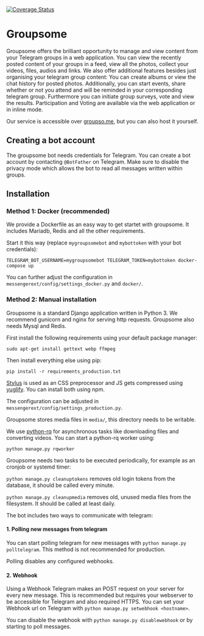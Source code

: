 [![Coverage Status](https://jenkins.groupso.me/badges/coverage.svg)](https://jenkins.groupso.me/badges/coverage.svg)

# Groupsome

Groupsome offers the brilliant opportunity to manage and view content from your Telegram groups in a web application. You can view the recently posted content of your groups in a feed, view all the photos, collect your videos, files, audios and links. We also offer additional features besides just organising your telegram group content: You can create albums or view the chat history for posted photos. Additionally, you can start events, share whether or not you attend and will be reminded in your corresponding telegram group. Furthermore you can initiate group surveys, vote and view the results. Participation and Voting are available via the web application or in inline mode.

Our service is accessible over [groupso.me](http://groupso.me), but you can also host it yourself.

## Creating a bot account

The groupsome bot needs credentials for Telegram. You can create a bot account by contacting `@BotFather` on Telegram. Make sure to disable the privacy mode which allows the bot to read all messages written within groups.

## Installation

### Method 1: Docker (recommended)

We provide a Dockerfile as an easy way to get startet with groupsome. It includes Mariadb, Redis and all the other requirements.

Start it this way (replace `mygroupsomebot` and `mybottoken` with your bot credentials):

```
TELEGRAM_BOT_USERNAME=mygroupsomebot TELEGRAM_TOKEN=mybottoken docker-compose up
```

You can further adjust the configuration in `messengerext/config/settings_docker.py` and `docker/`.

### Method 2: Manual installation

Groupsome is a standard Django application written in Python 3. We recommend gunicorn and nginx for serving http requests. Groupsome also needs Mysql and Redis.

First install the following requirements using your default package manager:

```
sudo apt-get install gettext webp ffmpeg
```

Then install everything else using pip:

```
pip install -r requirements_production.txt
```

[Stylus](http://stylus-lang.com/) is used as an CSS preprocessor and JS gets compressed using [yuglify](https://www.npmjs.com/package/yuglify). You can install both using npm.

The configuration can be adjusted in `messengerext/config/settings_production.py`.

Groupsome stores media files in `media/`, this directory needs to be writable.

We use [python-rq](http://python-rq.org/) for asynchronous tasks like downloading files and converting videos. You can start a python-rq worker using:

```
python manage.py rqworker
```

Groupsome needs two tasks to be executed periodically, for example as an cronjob or systemd timer:

`python manage.py cleanuptokens` removes old login tokens from the database, it should be called every minute.

`python manage.py cleanupmedia` removes old, unused media files from the filesystem. It should be called at least daily.

The bot includes two ways to communicate with telegram:

#### 1. Polling new messages from telegram

You can start polling telegram for new messages with `python manage.py polltelegram`. This method is not recommended for production.

Polling disables any configured webhooks.

#### 2. Webhook

Using a Webhook Telegram makes an POST request on your server for every new message. This is recommended but requires your webserver to be accessible for Telegram and also required HTTPS. You can set your Webhook url on Telegram with `python manage.py setwebhook <hostname>`.

You can disable the webhook with `python manage.py disablewebhook` or by starting to poll messages.

